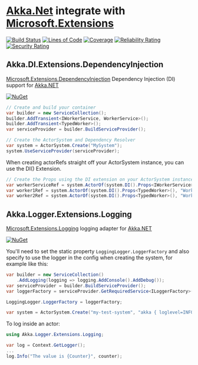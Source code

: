 # [Akka.Net](https://getakka.net) integrate with [Microsoft.Extensions](https://github.com/aspnet/Extensions)

[![Build Status](https://iron9light.visualstudio.com/github/_apis/build/status/iron9light.Akka.Extensions?branchName=master)](https://iron9light.visualstudio.com/github/_build/latest?definitionId=4&branchName=master)
[![Lines of Code](https://sonarcloud.io/api/project_badges/measure?project=iron9light_Akka.Extensions&metric=ncloc)](https://sonarcloud.io/dashboard?id=iron9light_Akka.Extensions)
[![Coverage](https://sonarcloud.io/api/project_badges/measure?project=iron9light_Akka.Extensions&metric=coverage)](https://sonarcloud.io/dashboard?id=iron9light_Akka.Extensions)
[![Reliability Rating](https://sonarcloud.io/api/project_badges/measure?project=iron9light_Akka.Extensions&metric=reliability_rating)](https://sonarcloud.io/dashboard?id=iron9light_Akka.Extensions)
[![Security Rating](https://sonarcloud.io/api/project_badges/measure?project=iron9light_Akka.Extensions&metric=security_rating)](https://sonarcloud.io/dashboard?id=iron9light_Akka.Extensions)

## Akka.DI.Extensions.DependencyInjection

[Microsoft.Extensions.DependencyInjection](https://docs.microsoft.com/en-us/aspnet/core/fundamentals/dependency-injection) Dependency Injection (DI) support for [Akka.NET](https://getakka.net/articles/actors/dependency-injection.html)

[![NuGet](https://img.shields.io/nuget/vpre/Akka.DI.Extensions.DependencyInjection.svg)](https://www.nuget.org/packages/Akka.DI.Extensions.DependencyInjection/)

```csharp
// Create and build your container
var builder = new ServiceCollection();
builder.AddTransient<IWorkerService, WorkerService>();
builder.AddTransient<TypedWorker>();
var serviceProvider = builder.BuildServiceProvider();

// Create the ActorSystem and Dependency Resolver
var system = ActorSystem.Create("MySystem");
system.UseServiceProvider(serviceProvider);
```

When creating actorRefs straight off your ActorSystem instance, you can use the DI() Extension.

```csharp
// Create the Props using the DI extension on your ActorSystem instance
var workerServiceRef = system.ActorOf(system.DI().Props<IWorkerService>(), "WorkerService");
var worker1Ref = system.ActorOf(system.DI().Props<TypedWorker>(), "Worker1");
var worker2Ref = system.ActorOf(system.DI().Props<TypedWorker>(), "Worker2");
```

## Akka.Logger.Extensions.Logging

[Microsoft.Extensions.Logging](https://docs.microsoft.com/en-us/aspnet/core/fundamentals/logging) logging adapter for [Akka.NET](https://getakka.net/articles/utilities/logging.html)

[![NuGet](https://img.shields.io/nuget/vpre/Akka.Logger.Extensions.Logging.svg)](https://www.nuget.org/packages/Akka.Logger.Extensions.Logging/)

You'll need to set the static property `LoggingLogger.LoggerFactory` and also specify to use the logger in the config when creating the system, for example like this:

```csharp
var builder = new ServiceCollection()
    .AddLogging(logging => logging.AddConsole().AddDebug());
var serviceProvider = builder.BuildServiceProvider();
var loggerFactory = serviceProvider.GetRequiredService<ILoggerFactory>();

LoggingLogger.LoggerFactory = loggerFactory;

var system = ActorSystem.Create("my-test-system", "akka { loglevel=INFO,  loggers=[\"Akka.Logger.Extensions.Logging.LoggingLogger, Akka.Logger.Extensions.Logging\"]}");
```

To log inside an actor:

```csharp
using Akka.Logger.Extensions.Logging;

var log = Context.GetLogger();
...
log.Info("The value is {Counter}", counter);
```
